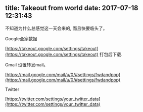 title: Takeout from world
date: 2017-07-18 12:31:43
---

不知道为什么总感觉这一天会来的, 而且快要临头了。

Google全家数据

[https://takeout.google.com/settings/takeout](https://takeout.google.com/settings/takeout) 打包后下载.


Gmail 设置转发mail。

[https://mail.google.com/mail/u/0/#settings/fwdandpop](https://mail.google.com/mail/u/0/#settings/fwdandpop)


Twitter

[https://twitter.com/settings/your_twitter_data](https://twitter.com/settings/your_twitter_data)

